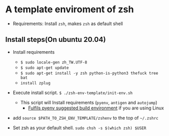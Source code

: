 # A template enviroment of zsh

* Requirements: Install `zsh`, makes `zsh` as default shell

## Install steps(On ubuntu 20.04)

* Install requirements
  * `$ sudo locale-gen zh_TW.UTF-8`
  * `$ sudo apt-get update`
  * `$ sudo apt-get install -y zsh python-is-python3 thefuck tree bat`
  * `install zplug` 

* Execute install script. `$ ./zsh-env-template/init-env.sh`
  * This script will Install requirements (`pyenv`, `antigen` and `autojump`)
    * [Fulfils pyenv suggested build environment](https://github.com/pyenv/pyenv/wiki#suggested-build-environment) if you are using Linux

* add `source $PATH_TO_ZSH_ENV_TEMPLATE/zshenv` to the top of `~/.zshrc`

* Set zsh as your default shell. `sudo chsh -s $(which zsh) $USER`

